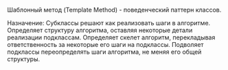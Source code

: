 Шаблонный метод (Template Method) -  поведенческий паттерн классов. 

Назначение: Субклассы решают как реализовать шаги в алгоритме. Определяет структуру алгоритма, оставляя некоторые детали реализации подклассам. Определяет скелет алгоритм, перекладывая ответственность за некоторые его шаги на подклассы. Подволяет подклассы переопределять шаги алгоритма, не меняя его общей структуры.
